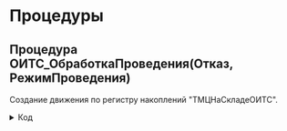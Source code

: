 # Процедуры

## Процедура ОИТС_ОбработкаПроведения(Отказ, РежимПроведения)
Создание движения по регистру накоплений "ТМЦНаСкладеОИТС".

<details>
<summary> Код </summary>
  
        Если Склад = Справочники.Склады.НайтиПоНаименованию("Отдел ИТС (администрирование)") И Подразделение = Справочники.СтруктураПредприятия.НайтиПоНаименованию("Отдел ИТС") Тогда
      		Движения.ТМЦНаСкладеОИТС.Записывать = Истина;
      		Для Каждого ТекСтрокаТовары Из Товары Цикл
      			Движение = Движения.ТМЦНаСкладеОИТС.Добавить();
      			Движение.ВидДвижения = ВидДвиженияНакопления.Расход;
      			Движение.Период = Дата;
      			Движение.НаименованиеТовара = ТекСтрокаТовары.Номенклатура;
      			Движение.Организация = Организация;
      			Если  ОИТС_УчетТМЦ.ЗапросИзРегистра(ТекСтрокаТовары.СерийныйНомер).Количество() > 0 Тогда
      				Движение.СерийныйНомер = ТекСтрокаТовары.СерийныйНомер;
      			КонецЕсли;
      			Движение.Количество = ТекСтрокаТовары.Количество; 
      			Движение.ЕдиницыИзмерения = ТекСтрокаТовары.Номенклатура.ЕдиницаИзмерения;
      			Если ХозяйственнаяОперация = Перечисления.ХозяйственныеОперации.СписаниеТоваровПоТребованию Тогда 
      				Движение.ОтработанРанее = Истина;
      			КонецЕсли;
      		КонецЦикла;
      	КонецЕсли;
</details>
